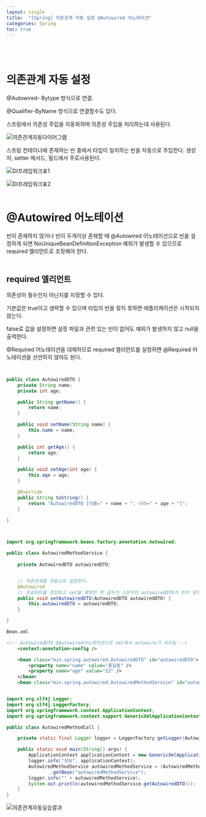 ```yaml
---
layout: single
title:  "[Spring] 의존관계 자동 설정 @Autowired 어노테이션"
categories: Spring
toc: true
---
```

<br><br>

# 의존관계 자동 설정 #

@Autowired- Bytype 방식으로 연결.

@Qualifier-ByName 방식으로 연결할수도 있다.

스프링에서 의존성 주입을 자동화하며 의존성 주입을 처리하는데 사용된다.


![의존관계자동다이어그램](/의존관계자동다이어그램.png)

스프링 컨테이너에 존재하는 빈 중에서 타입이 일치하는 빈을 자동으로 주입한다.
생성자, setter 메서드, 필드에서 주로사용된다.
<br>

![DI프레임워크표1](/DI프레임워크표1.png)


![DI프레임워크표2](/DI프레임워크표2.png)
<br><br>


# @Autowired 어노테이션 #

빈이 존재하지 않거나 빈이 두개이상 존재할 때 @Autowired 어노테이션으로 빈을 설정하게 되면 NoUniqueBeanDefinitionException 예외가 발생할 수 있으므로 required 엘리먼트로 조정해야 한다.
<br><br>


## required 엘리먼트 ##

의존성이 필수인지 아닌지를 지정할 수 있다.

기본값은 true이고 생략할 수 있으며 타입의 빈을 찾지 못하면 애플리케이션은 시작되지 않는다.

false로 값을 설정하면 설정 파일과 관련 있는 빈이 없어도 예외가 발생하지 않고 null을 출력한다.

@Required 어노테이션을 대체하므로 required 엘리먼트를 설정하면 @Required 어노테이션을 선언하지 않아도 된다.
<br>

```java


public class AutowiredDTO {
	private String name;
	private int age;

	public String getName() {
		return name;
	}

	public void setName(String name) {
		this.name = name;
	}

	public int getAge() {
		return age;
	}

	public void setAge(int age) {
		this.age = age;
	}

	@Override
	public String toString() {
		return "AutowiredDTO [이름=" + name + ", 나이=" + age + "]";
	}

}
```

```java


import org.springframework.beans.factory.annotation.Autowired;

public class AutowiredMethodService {
	
	private AutowiredDTO autowiredDTO;


	// 의존관계를 자동으로 설정한다.
	@Autowired
	// 프로퍼티를 주입하고 set을 제외한 첫 글자가 소문자인 autowiredDTO가 빈이 된다.
	public void setAutowiredDTO(AutowiredDTO autowiredDTO) {
		this.autowiredDTO = autowiredDTO;
	}

}
```

```xml
Bean.xml

<!-- AutowiredDTO @Autowired어노테이션으로 xml에서 autowire가 사라짐 -->
	<context:annotation-config />

	<bean class="min.spring.autowired.AutowiredDTO" id="autowiredDTO">
		<property name="name" value="홍길동" />
		<property name="age" value="22" />
	</bean>
	<bean class="min.spring.autowired.AutowiredMethodService" id="autowiredMethodService" />
```

```java

import org.slf4j.Logger;
import org.slf4j.LoggerFactory;
import org.springframework.context.ApplicationContext;
import org.springframework.context.support.GenericXmlApplicationContext;

public class AutowiredMethodCall {

	private static final Logger logger = LoggerFactory.getLogger(AutowiredMethodCall.class);

	public static void main(String[] args) {
		ApplicationContext applicationContext = new GenericXmlApplicationContext("bean/Bean.xml");
		logger.info("정보", applicationContext);
		AutowiredMethodService autowiredMethodService = (AutowiredMethodService) applicationContext
				.getBean("autowiredMethodService");
		logger.info("" + autowiredMethodService);
		System.out.println(autowiredMethodService.getAutowiredDTO());
	}
}
```



![의존관계자동실습결과](https:/images/2023-06-26-@Autowired.md/의존관계자동실습결과.png)
